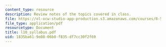 ```yaml
---
content_type: resource
description: Review notes of the topics covered in class.
file: https://ol-ocw-studio-app-production.s3.amazonaws.com/courses/8-591j-systems-biology-fall-2004/1835ba619e0806b0f835df7cc30f2f69_l10_syllabus.pdf
file_type: application/pdf
resourcetype: Document
title: l10_syllabus.pdf
uid: 1835ba61-9e08-06b0-f835-df7cc30f2f69
---
```


